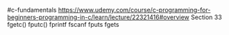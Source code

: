 #c-fundamentals 
https://www.udemy.com/course/c-programming-for-beginners-programming-in-c/learn/lecture/22321416#overview
Section 33
fgetc()
fputc()
fprintf
fscanf
fputs
fgets
